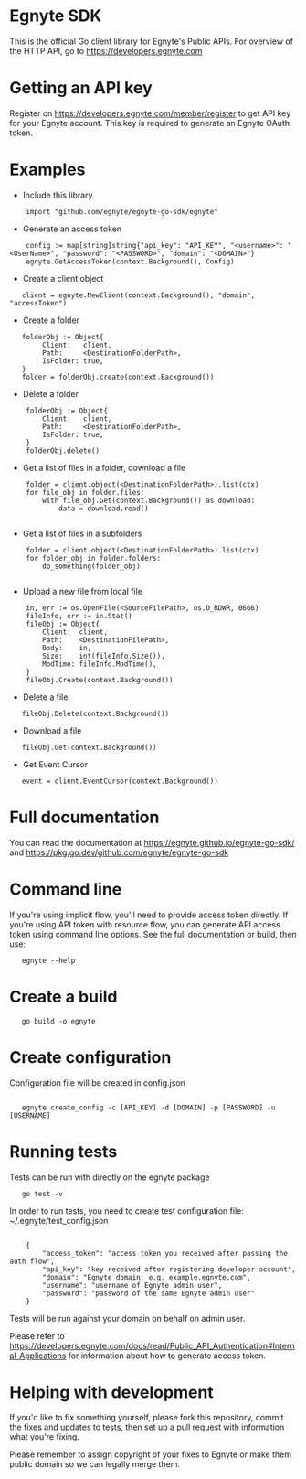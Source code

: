 Egnyte SDK
==========

This is the official Go client library for Egnyte's Public APIs.
For overview of the HTTP API, go to https://developers.egnyte.com

Getting an API key
==================

Register on https://developers.egnyte.com/member/register to get API key
for your Egnyte account. This key is required to generate an Egnyte OAuth
token.

Examples
========

* Include this library

```
    import "github.com/egnyte/egnyte-go-sdk/egnyte"
```    


* Generate an access token

```
    config := map[string]string{"api_key": "API_KEY", "<username>": "<UserName>", "password": "<PASSWORD>", "domain": "<DOMAIN>"}
    egnyte.GetAccessToken(context.Background(), Config)
```

* Create a client object

```
   client = egnyte.NewClient(context.Background(), "domain", "accessToken")
```  



* Create a folder

```
   folderObj := Object{
		Client:   client,
		Path:     <DestinationFolderPath>,
		IsFolder: true,
   }
   folder = folderObj.create(context.Background())
```


* Delete a folder
```
    folderObj := Object{
		Client:   client,
		Path:     <DestinationFolderPath>,
		IsFolder: true,
	}
    folderObj.delete()
```

* Get a list of files in a folder, download a file
```
    folder = client.object(<DestinationFolderPath>).list(ctx)
    for file_obj in folder.files:
        with file_obj.Get(context.Background()) as download:
            data = download.read()
      
```

* Get a list of files in a subfolders
```
    folder = client.object(<DestinationFolderPath>).list(ctx)
    for folder_obj in folder.folders:
        do_something(folder_obj)
        
```

* Upload a new file from local file

```
    in, err := os.OpenFile(<SourceFilePath>, os.O_RDWR, 0666)
	fileInfo, err := in.Stat()
	fileObj := Object{
		Client:  client,
		Path:    <DestinationFilePath>,
		Body:    in,
		Size:    int(fileInfo.Size()),
		ModTime: fileInfo.ModTime(),
	}
	fileObj.Create(context.Background())
```

* Delete a file

```
   fileObj.Delete(context.Background())
```

* Download a file
```
   fileObj.Get(context.Background())
```

* Get Event Cursor
````
   event = client.EventCursor(context.Background())
````


Full documentation
==================
You can read the documentation at https://egnyte.github.io/egnyte-go-sdk/ and https://pkg.go.dev/github.com/egnyte/egnyte-go-sdk



Command line
============

If you're using implicit flow, you'll need to provide access token directly.
If you're using API token with resource flow, you can generate API access token using command line options.
See the full documentation or build, then use:

```
   egnyte --help
```   


Create a build
==============

```
   go build -o egnyte 
```


Create configuration
====================

Configuration file will be created in config.json

```

   egnyte create_config -c [API_KEY] -d [DOMAIN] -p [PASSWORD] -u [USERNAME]
```



Running tests
=============

Tests can be run with directly on the egnyte package

```
   go test -v
```

    

In order to run tests, you need to create test configuration file: ~/.egnyte/test_config.json

```

    {
        "access_token": "access token you received after passing the auth flow", 
        "api_key": "key received after registering developer account",
        "domain": "Egnyte domain, e.g. example.egnyte.com",
        "username": "username of Egnyte admin user", 
        "password": "password of the same Egnyte admin user"
    }
```

Tests will be run against your domain on behalf on admin user.

Please refer to https://developers.egnyte.com/docs/read/Public_API_Authentication#Internal-Applications for information
about how to generate access token.

Helping with development
========================

If you'd like to fix something yourself, please fork this repository,
commit the fixes and updates to tests, then set up a pull request with
information what you're fixing.

Please remember to assign copyright of your fixes to Egnyte or make them
public domain so we can legally merge them.
